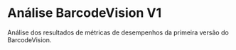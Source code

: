 # Análise BarcodeVision V1
Análise dos resultados de métricas de desempenhos da primeira versão do BarcodeVision.
